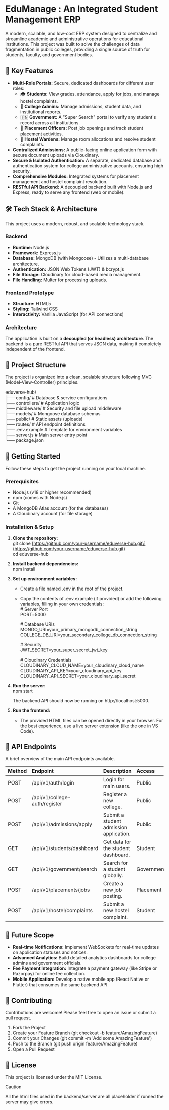 # **EduManage : An Integrated Student Management ERP**

A modern, scalable, and low-cost ERP system designed to centralize and streamline academic and administrative operations for educational institutions. This project was built to solve the challenges of data fragmentation in public colleges, providing a single source of truth for students, faculty, and government bodies.

## **🚀 Key Features**

* **Multi-Role Portals:** Secure, dedicated dashboards for different user roles:  
  * 🎓 **Students:** View grades, attendance, apply for jobs, and manage hostel complaints.  
  * 🏫 **College Admins:** Manage admissions, student data, and institutional reports.  
  * 🇮🇳 **Government:** A "Super Search" portal to verify any student's record across all institutions.  
  * 🏢 **Placement Officers:** Post job openings and track student placement activities.  
  * 🏨 **Hostel Wardens:** Manage room allocations and resolve student complaints.  
* **Centralized Admissions:** A public-facing online application form with secure document uploads via Cloudinary.  
* **Secure & Isolated Authentication:** A separate, dedicated database and authentication system for college administrative accounts, ensuring high security.  
* **Comprehensive Modules:** Integrated systems for placement management and hostel complaint resolution.  
* **RESTful API Backend:** A decoupled backend built with Node.js and Express, ready to serve any frontend (web or mobile).

## **🛠️ Tech Stack & Architecture**

This project uses a modern, robust, and scalable technology stack.

### **Backend**

* **Runtime:** Node.js  
* **Framework:** Express.js  
* **Database:** MongoDB (with Mongoose) \- Utilizes a multi-database architecture.  
* **Authentication:** JSON Web Tokens (JWT) & bcrypt.js  
* **File Storage:** Cloudinary for cloud-based media management.  
* **File Handling:** Multer for processing uploads.

### **Frontend Prototype**

* **Structure:** HTML5  
* **Styling:** Tailwind CSS  
* **Interactivity:** Vanilla JavaScript (for API connections)

### **Architecture**

The application is built on a **decoupled (or headless) architecture**. The backend is a pure RESTful API that serves JSON data, making it completely independent of the frontend.

## **📂 Project Structure**

The project is organized into a clean, scalable structure following MVC (Model-View-Controller) principles.

eduverse-hub/  
├── config/             \# Database & service configurations  
├── controllers/        \# Application logic  
├── middleware/         \# Security and file upload middleware  
├── models/             \# Mongoose database schemas  
├── public/             \# Static assets (uploads)  
├── routes/             \# API endpoint definitions  
├── .env.example        \# Template for environment variables  
├── server.js           \# Main server entry point  
└── package.json

## **🏁 Getting Started**

Follow these steps to get the project running on your local machine.

### **Prerequisites**

* Node.js (v18 or higher recommended)  
* npm (comes with Node.js)  
* Git  
* A MongoDB Atlas account (for the databases)  
* A Cloudinary account (for file storage)

### **Installation & Setup**

1. **Clone the repository:**  
   git clone \[https://github.com/your-username/eduverse-hub.git\](https://github.com/your-username/eduverse-hub.git)  
   cd eduverse-hub

2. **Install backend dependencies:**  
   npm install

3. **Set up environment variables:**  
   * Create a file named .env in the root of the project.  
   * Copy the contents of .env.example (if provided) or add the following variables, filling in your own credentials:  
     \# Server Port  
     PORT=5000

     \# Database URIs  
     MONGO\_URI=your\_primary\_mongodb\_connection\_string  
     COLLEGE\_DB\_URI=your\_secondary\_college\_db\_connection\_string

     \# Security  
     JWT\_SECRET=your\_super\_secret\_jwt\_key

     \# Cloudinary Credentials  
     CLOUDINARY\_CLOUD\_NAME=your\_cloudinary\_cloud\_name  
     CLOUDINARY\_API\_KEY=your\_cloudinary\_api\_key  
     CLOUDINARY\_API\_SECRET=your\_cloudinary\_api\_secret

4. **Run the server:**  
   npm start

   The backend API should now be running on http://localhost:5000.  
5. **Run the frontend:**  
   * The provided HTML files can be opened directly in your browser. For the best experience, use a live server extension (like the one in VS Code).

## **📄 API Endpoints**

A brief overview of the main API endpoints available.

| Method | Endpoint | Description | Access |
| :---- | :---- | :---- | :---- |
| POST | /api/v1/auth/login | Login for main users. | Public |
| POST | /api/v1/college-auth/register | Register a new college. | Public |
| POST | /api/v1/admissions/apply | Submit a student admission application. | Public |
| GET | /api/v1/students/dashboard | Get data for the student dashboard. | Student |
| GET | /api/v1/government/search | Search for a student globally. | Government |
| POST | /api/v1/placements/jobs | Create a new job posting. | Placement |
| POST | /api/v1/hostel/complaints | Submit a new hostel complaint. | Student |

## **🔭 Future Scope**

* **Real-time Notifications:** Implement WebSockets for real-time updates on application statuses and notices.  
* **Advanced Analytics:** Build detailed analytics dashboards for college admins and government officials.  
* **Fee Payment Integration:** Integrate a payment gateway (like Stripe or Razorpay) for online fee collection.  
* **Mobile Application:** Develop a native mobile app (React Native or Flutter) that consumes the same backend API.

## **🤝 Contributing**

Contributions are welcome\! Please feel free to open an issue or submit a pull request.

1. Fork the Project  
2. Create your Feature Branch (git checkout \-b feature/AmazingFeature)  
3. Commit your Changes (git commit \-m 'Add some AmazingFeature')  
4. Push to the Branch (git push origin feature/AmazingFeature)  
5. Open a Pull Request

## **📜 License**

This project is licensed under the MIT License.

Caution

All the html files used in the backend/server are all placeholder if runned the server may give errors.
